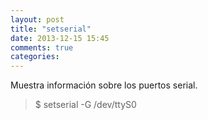 ```yaml
---
layout: post
title: "setserial"
date: 2013-12-15 15:45
comments: true
categories: 
---
```

Muestra información sobre los puertos serial.

>$ setserial -G /dev/ttyS0

